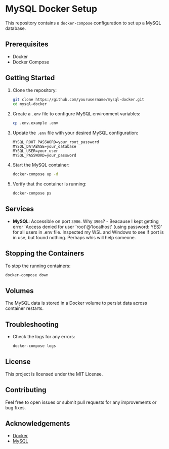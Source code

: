 # MySQL Docker Setup

This repository contains a `docker-compose` configuration to set up a MySQL database.

## Prerequisites

- Docker
- Docker Compose

## Getting Started

1. Clone the repository:
    ```sh
    git clone https://github.com/yourusername/mysql-docker.git
    cd mysql-docker
    ```

2. Create a `.env` file to configure MySQL environment variables:
    ```sh
    cp .env.example .env
    ```

3. Update the `.env` file with your desired MySQL configuration:
    ```env
    MYSQL_ROOT_PASSWORD=your_root_password
    MYSQL_DATABASE=your_database
    MYSQL_USER=your_user
    MYSQL_PASSWORD=your_password
    ```

4. Start the MySQL container:
    ```sh
    docker-compose up -d
    ```

5. Verify that the container is running:
    ```sh
    docker-compose ps
    ```

## Services

- **MySQL**: Accessible on port `3906`.
  Why `3906`?  - Beacause I kept getting error `Access denied for user 'root'@'localhost' (using password: YES)' for all users in .env file. 
  Inspected my WSL and Windows to see if port is in use, but found nothing.
  Perhaps whis will help someone.

## Stopping the Containers

To stop the running containers:
```sh
docker-compose down
```

## Volumes

The MySQL data is stored in a Docker volume to persist data across container restarts.

## Troubleshooting

- Check the logs for any errors:
    ```sh
    docker-compose logs
    ```

## License

This project is licensed under the MIT License.

## Contributing

Feel free to open issues or submit pull requests for any improvements or bug fixes.

## Acknowledgements

- [Docker](https://www.docker.com/)
- [MySQL](https://www.mysql.com/)
